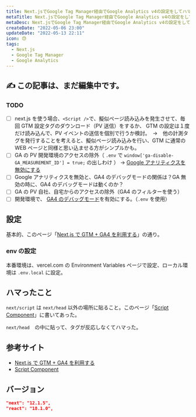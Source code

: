 ```yaml
---
title: Next.jsでGoogle Tag Manager経由でGoogle Analytics v4の設定をしてハマった。
metaTitle: Next.jsでGoogle Tag Manager経由でGoogle Analytics v4の設定をしてハマった。。
metaDesc: Next.jsでGoogle Tag Manager経由でGoogle Analytics v4の設定をしてハマった。
createDate: "2022-05-06 23:00"
updateDate: "2022-05-13 22:11"
icon: 😓
tags:
  - Next.js
  - Google Tag Manager
  - Google Analytics
---
```


## ✍️ この記事は、まだ編集中です。

### TODO

- [ ] next.js を使う場合、`<Script />`で、擬似ページ読み込みを発生させて、毎回 GTM 設定タグのダウンロード（PV 送信）をするか、 GTM の設定は１度だけ読み込んで、PV イベントの送信を個別で行うか検討。　->　他の計測タグを発行することを考えると、擬似ページ読み込みを行い、GTM に通常の WEB ページと同様と思い込ませる方がシンプルかも。
- [ ] GA の PV 開発環境のアクセスの除外（ `.env` で `window['ga-disable-GA_MEASUREMENT_ID'] = true;` の出しわけ ） -> [Google アナリティクスを無効にする](https://developers.google.com/analytics/devguides/collection/ga4/disable-analytics?hl=ja)
- [ ] Google アナリティクスを無効と、GA4 のデバッグモードの関係は？GA 無効の時に、GA4 のデバッグモードは動くのか？
- [ ] GA の PV 自社、自宅からのアクセスの除外（GA4 のフィルターを使う）
- [ ] 開発環境で、 [GA4 のデバッグモード](https://developers.google.com/analytics/devguides/collection/ga4/debug?technology=websites)を有効にする。（`.env` を使用）

## 設定

基本的、このページ「[Next.js で GTM + GA4 を利用する](https://zenn.dev/keitakn/articles/nextjs-google-tag-manager)」の通り。

### env の設定

本番環境は、vercel.com の Environment Variables ページで設定、ローカル環境は `.env.local` に設定。

## ハマったこと

`next/script` は `next/head` 以外の場所に貼ること。このページ「[Script Component](https://nextjs.org/docs/basic-features/script)」に書いてあった。

`next/head`　の中に貼って、タグが反応しなくてハマった。

## 参考サイト

- [Next.js で GTM + GA4 を利用する](https://zenn.dev/keitakn/articles/nextjs-google-tag-manager)
- [Script Component](https://nextjs.org/docs/basic-features/script)

## バージョン

```json
"next": "12.1.5",
"react": "18.1.0",
```
